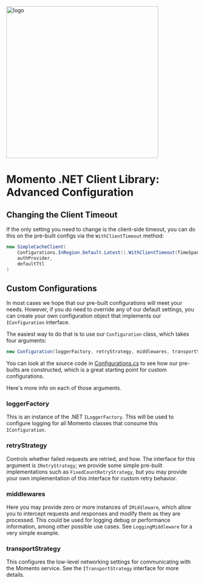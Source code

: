 <head>
  <meta name="Momento .NET Client Library Documentation" content=".NET client software development kit for Momento Serverless Cache">
</head>
<img src="https://docs.momentohq.com/img/logo.svg" alt="logo" width="400"/>

# Momento .NET Client Library: Advanced Configuration

## Changing the Client Timeout

If the only setting you need to change is the client-side timeout, you can do this on the pre-built configs via
the `WithClientTimeout` method:

```csharp
new SimpleCacheClient(
    Configurations.InRegion.Default.Latest().WithClientTimeout(TimeSpan.FromSeconds(2)),
    authProvider,
    defaultTtl
)
```

## Custom Configurations

In most cases we hope that our pre-built configurations will meet your needs.  However, if you do need to override
any of our default settings, you can create your own configuration object that implements our `IConfiguration`
interface.


The easiest way to do that is to use our `Configuration` class, which takes four arguments:

```csharp
new Configuration(loggerFactory, retryStrategy, middlewares, transportStrategy)
```

You can look at the source code in [Configurations.cs](../src/Momento.Sdk/Config/Configurations.cs) to see how our
pre-builts are constructed, which is a great starting point for custom configurations.

Here's more info on each of those arguments.

### loggerFactory

This is an instance of the .NET `ILoggerFactory`.  This will be used to configure logging for all Momento classes that
consume this `IConfiguration`.

### retryStrategy

Controls whether failed requests are retried, and how.  The interface for this argument is `IRetryStrategy`; we provide
some simple pre-built implementations such as `FixedCountRetryStrategy`, but you may provide your own implementation of
this interface for custom retry behavior.

### middlewares

Here you may provide zero or more instances of `IMiddleware`, which allow you to intercept requests and responses and
modify them as they are processed.  This could be used for logging debug or performance information, among other
possible use cases.  See `LoggingMiddleware` for a very simple example.

### transportStrategy

This configures the low-level networking settings for communicating with the Momento service.  See the `ITransportStrategy`
interface for more details.



